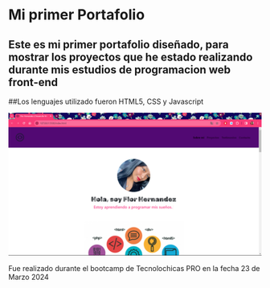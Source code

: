 # Mi primer Portafolio 

## Este es mi primer portafolio diseñado, para mostrar los proyectos que he estado realizando durante mis estudios de programacion web front-end 

##Los lenguajes utilizado fueron  HTML5, CSS y Javascript

![Demo](/imagenes/captura_portafolio.png)

Fue realizado durante el bootcamp de Tecnolochicas PRO  en la fecha  23 de Marzo 2024

